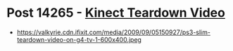 # Post 14265 - [Kinect Teardown Video](https://www.ifixit.com/News/14265/kinect-teardown-video)

- https://valkyrie.cdn.ifixit.com/media/2009/09/05150927/ps3-slim-teardown-video-on-g4-tv-1-600x400.jpeg
